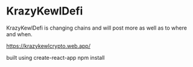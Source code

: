 # KrazyKewlDefi

KrazyKewlDefi is changing chains and will post more as well as to where and when.

https://krazykewlcrypto.web.app/

built using create-react-app
npm install
